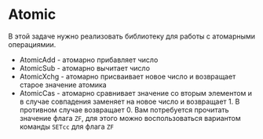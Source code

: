 # Atomic

В этой задаче нужно реализовать библиотеку для работы с атомарными операциямии.

* AtomicAdd - атомарно прибавляет число
* AtomicSub - атомарно вычитает число
* AtomicXchg - атомарно присваивает новое число и возвращает старое значение атомика
* AtomicCas - атомарно сравнивает значение со вторым элементом и в случае совпадения заменяет на новое число и возвращает 1. В противном случае возвращает 0. Вам потребуется прочитать значение флага `ZF`, для этого можно воспользоваться вариантом команды `SETcc` для флага `ZF`
